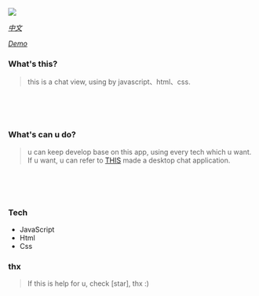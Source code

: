 ![](./chat.gif)

[<i>中文</i>](./README.md)

[<i>Demo</I>](https://chatforu-l2en.vercel.app/)

### What's this?
> this is a chat view, using by javascript、html、css.

<br/>
<br/>
<br/>

### What's can u do?
> u can keep develop base on this app, using every tech which u want. If u want, u can  refer to [THIS](https://github.com/l2en/electron-with-react16.10.2) made a desktop chat application.

<br/>
<br/>
<br/>

### Tech
- JavaScript
- Html
- Css

### thx
> If this is help for u, check [star], thx :)
